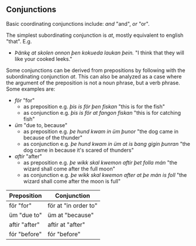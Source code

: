 ## Conjunctions

Basic coordinating conjunctions include: _and_ "and", _or_ "or".

The simplest subordinating conjunction is _at_, mostly equivalent to english
"that". E.g.

- _Þänkę at skolen onnon þen kokueda laukan þein._ "I think that they will
  like your cooked leeks."

Some conjunctions can be derived from prepositions by following with the
subordinating conjunction _at_. This can also be analyzed as a case where the argument of the preposition is not a noun phrase, but a verb phrase. Some examples are:

- _för_ "for"
  - as preposition e.g. _þis is för þen fiskan_ "this is for the fish"
  - as conjunction e.g. _þis is för at fangon fiskan_ "this is for catching fish"
- _üm_ "due to, because"
  - as preposition e.g. _þe hund kwam in üm þunor_ "the dog came in because of the thunder"
  - as conjunction e.g. _þe hund kwam in üm at is bang gigin þunran_ "the dog came in because it's scared of thunders"
- _aftir_ "after"
  - as preposition e.g. _þe wikk skal kwemon aftir þet folla mán_ "the wizard shall come after the full moon"
  - as conjunction e.g. _þe wikk skal kwemon after at þe mán is foll_ "the wizard shall come after the moon is full"

| Preposition   | Conjunction          |
| ------------- | -------------------- |
| för "for"     | för at "in order to" |
| üm "due to"   | üm at "because"      |
| aftir "after" | aftir at "after"     |
| fór "before"  | fór "before"         |
